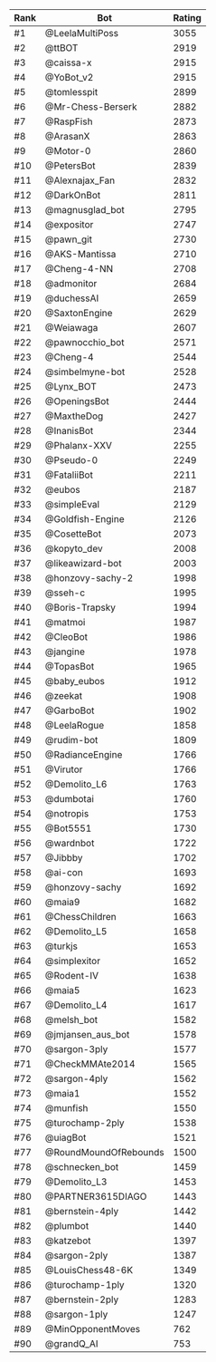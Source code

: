 Rank|Bot|Rating
---|---|---
#1|@LeelaMultiPoss|3055
#2|@ttBOT|2919
#3|@caissa-x|2915
#4|@YoBot_v2|2915
#5|@tomlesspit|2899
#6|@Mr-Chess-Berserk|2882
#7|@RaspFish|2873
#8|@ArasanX|2863
#9|@Motor-0|2860
#10|@PetersBot|2839
#11|@Alexnajax_Fan|2832
#12|@DarkOnBot|2811
#13|@magnusglad_bot|2795
#14|@expositor|2747
#15|@pawn_git|2730
#16|@AKS-Mantissa|2710
#17|@Cheng-4-NN|2708
#18|@admonitor|2684
#19|@duchessAI|2659
#20|@SaxtonEngine|2629
#21|@Weiawaga|2607
#22|@pawnocchio_bot|2571
#23|@Cheng-4|2544
#24|@simbelmyne-bot|2528
#25|@Lynx_BOT|2473
#26|@OpeningsBot|2444
#27|@MaxtheDog|2427
#28|@InanisBot|2344
#29|@Phalanx-XXV|2255
#30|@Pseudo-0|2249
#31|@FataliiBot|2211
#32|@eubos|2187
#33|@simpleEval|2129
#34|@Goldfish-Engine|2126
#35|@CosetteBot|2073
#36|@kopyto_dev|2008
#37|@likeawizard-bot|2003
#38|@honzovy-sachy-2|1998
#39|@sseh-c|1995
#40|@Boris-Trapsky|1994
#41|@matmoi|1987
#42|@CleoBot|1986
#43|@jangine|1978
#44|@TopasBot|1965
#45|@baby_eubos|1912
#46|@zeekat|1908
#47|@GarboBot|1902
#48|@LeelaRogue|1858
#49|@rudim-bot|1809
#50|@RadianceEngine|1766
#51|@Virutor|1766
#52|@Demolito_L6|1763
#53|@dumbotai|1760
#54|@notropis|1753
#55|@Bot5551|1730
#56|@wardnbot|1722
#57|@Jibbby|1702
#58|@ai-con|1693
#59|@honzovy-sachy|1692
#60|@maia9|1682
#61|@ChessChildren|1663
#62|@Demolito_L5|1658
#63|@turkjs|1653
#64|@simplexitor|1652
#65|@Rodent-IV|1638
#66|@maia5|1623
#67|@Demolito_L4|1617
#68|@melsh_bot|1582
#69|@jmjansen_aus_bot|1578
#70|@sargon-3ply|1577
#71|@CheckMMAte2014|1565
#72|@sargon-4ply|1562
#73|@maia1|1552
#74|@munfish|1550
#75|@turochamp-2ply|1538
#76|@uiagBot|1521
#77|@RoundMoundOfRebounds|1500
#78|@schnecken_bot|1459
#79|@Demolito_L3|1453
#80|@PARTNER3615DIAGO|1443
#81|@bernstein-4ply|1442
#82|@plumbot|1440
#83|@katzebot|1397
#84|@sargon-2ply|1387
#85|@LouisChess48-6K|1349
#86|@turochamp-1ply|1320
#87|@bernstein-2ply|1283
#88|@sargon-1ply|1247
#89|@MinOpponentMoves|762
#90|@grandQ_AI|753
